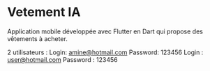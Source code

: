 # Vetement IA

Application mobile développée avec Flutter en Dart qui propose des vêtements à acheter.

2 utilisateurs : Login: amine@hotmail.com    Password: 123456
Login : user@hotmail.com    Password : 123456
